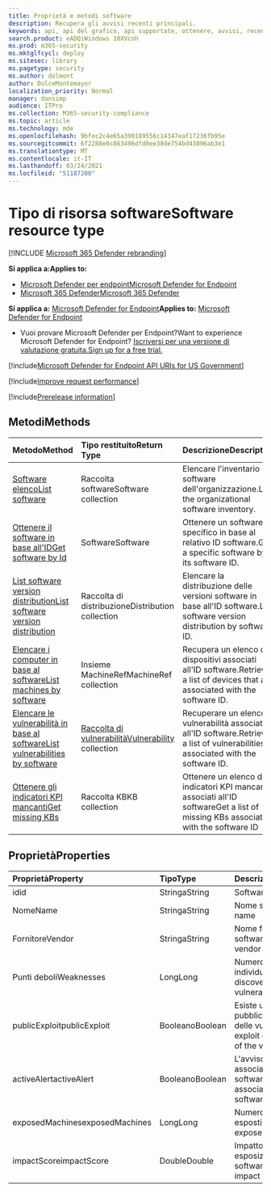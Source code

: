 ```yaml
---
title: Proprietà e metodi software
description: Recupera gli avvisi recenti principali.
keywords: api, api del grafico, api supportate, ottenere, avvisi, recenti
search.product: eADQiWindows 10XVcnh
ms.prod: m365-security
ms.mktglfcycl: deploy
ms.sitesec: library
ms.pagetype: security
ms.author: dolmont
author: DulceMontemayor
localization_priority: Normal
manager: dansimp
audience: ITPro
ms.collection: M365-security-compliance
ms.topic: article
ms.technology: mde
ms.openlocfilehash: 9bfec2c4e65a390189556c14347eaf17236fb95e
ms.sourcegitcommit: 6f2288e0c863496dfd0ee38de754bd43096ab3e1
ms.translationtype: MT
ms.contentlocale: it-IT
ms.lasthandoff: 03/24/2021
ms.locfileid: "51187200"
---
```

# <a name="software-resource-type"></a><span data-ttu-id="61dfa-104">Tipo di risorsa software</span><span class="sxs-lookup"><span data-stu-id="61dfa-104">Software resource type</span></span>

[!INCLUDE [Microsoft 365 Defender rebranding](../../includes/microsoft-defender.md)]

<span data-ttu-id="61dfa-105">**Si applica a:**</span><span class="sxs-lookup"><span data-stu-id="61dfa-105">**Applies to:**</span></span>
- [<span data-ttu-id="61dfa-106">Microsoft Defender per endpoint</span><span class="sxs-lookup"><span data-stu-id="61dfa-106">Microsoft Defender for Endpoint</span></span>](https://go.microsoft.com/fwlink/p/?linkid=2154037)
- [<span data-ttu-id="61dfa-107">Microsoft 365 Defender</span><span class="sxs-lookup"><span data-stu-id="61dfa-107">Microsoft 365 Defender</span></span>](https://go.microsoft.com/fwlink/?linkid=2118804)

<span data-ttu-id="61dfa-108">**Si applica a:** [Microsoft Defender for Endpoint](https://go.microsoft.com/fwlink/?linkid=2154037)</span><span class="sxs-lookup"><span data-stu-id="61dfa-108">**Applies to:** [Microsoft Defender for Endpoint](https://go.microsoft.com/fwlink/?linkid=2154037)</span></span>

- <span data-ttu-id="61dfa-109">Vuoi provare Microsoft Defender per Endpoint?</span><span class="sxs-lookup"><span data-stu-id="61dfa-109">Want to experience Microsoft Defender for Endpoint?</span></span> [<span data-ttu-id="61dfa-110">Iscriversi per una versione di valutazione gratuita.</span><span class="sxs-lookup"><span data-stu-id="61dfa-110">Sign up for a free trial.</span></span>](https://www.microsoft.com/microsoft-365/windows/microsoft-defender-atp?ocid=docs-wdatp-exposedapis-abovefoldlink)

[!include[Microsoft Defender for Endpoint API URIs for US Government](../../includes/microsoft-defender-api-usgov.md)]

[!include[Improve request performance](../../includes/improve-request-performance.md)]


[!include[Prerelease information](../../includes/prerelease.md)]

## <a name="methods"></a><span data-ttu-id="61dfa-111">Metodi</span><span class="sxs-lookup"><span data-stu-id="61dfa-111">Methods</span></span>

<span data-ttu-id="61dfa-112">Metodo</span><span class="sxs-lookup"><span data-stu-id="61dfa-112">Method</span></span> |<span data-ttu-id="61dfa-113">Tipo restituito</span><span class="sxs-lookup"><span data-stu-id="61dfa-113">Return Type</span></span> |<span data-ttu-id="61dfa-114">Descrizione</span><span class="sxs-lookup"><span data-stu-id="61dfa-114">Description</span></span>
:---|:---|:---
[<span data-ttu-id="61dfa-115">Software elenco</span><span class="sxs-lookup"><span data-stu-id="61dfa-115">List software</span></span>](get-software.md) | <span data-ttu-id="61dfa-116">Raccolta software</span><span class="sxs-lookup"><span data-stu-id="61dfa-116">Software collection</span></span> | <span data-ttu-id="61dfa-117">Elencare l'inventario software dell'organizzazione.</span><span class="sxs-lookup"><span data-stu-id="61dfa-117">List the organizational software inventory.</span></span>
[<span data-ttu-id="61dfa-118">Ottenere il software in base all'ID</span><span class="sxs-lookup"><span data-stu-id="61dfa-118">Get software by Id</span></span>](get-software-by-id.md) | <span data-ttu-id="61dfa-119">Software</span><span class="sxs-lookup"><span data-stu-id="61dfa-119">Software</span></span> | <span data-ttu-id="61dfa-120">Ottenere un software specifico in base al relativo ID software.</span><span class="sxs-lookup"><span data-stu-id="61dfa-120">Get a specific software by its software ID.</span></span>
[<span data-ttu-id="61dfa-121">List software version distribution</span><span class="sxs-lookup"><span data-stu-id="61dfa-121">List software version distribution</span></span>](get-software-ver-distribution.md)| <span data-ttu-id="61dfa-122">Raccolta di distribuzione</span><span class="sxs-lookup"><span data-stu-id="61dfa-122">Distribution collection</span></span> | <span data-ttu-id="61dfa-123">Elencare la distribuzione delle versioni software in base all'ID software.</span><span class="sxs-lookup"><span data-stu-id="61dfa-123">List software version distribution by software ID.</span></span>
[<span data-ttu-id="61dfa-124">Elencare i computer in base al software</span><span class="sxs-lookup"><span data-stu-id="61dfa-124">List machines by software</span></span>](get-machines-by-software.md)| <span data-ttu-id="61dfa-125">Insieme MachineRef</span><span class="sxs-lookup"><span data-stu-id="61dfa-125">MachineRef collection</span></span> | <span data-ttu-id="61dfa-126">Recupera un elenco di dispositivi associati all'ID software.</span><span class="sxs-lookup"><span data-stu-id="61dfa-126">Retrieve a list of devices that are associated with the software ID.</span></span>
[<span data-ttu-id="61dfa-127">Elencare le vulnerabilità in base al software</span><span class="sxs-lookup"><span data-stu-id="61dfa-127">List vulnerabilities by software</span></span>](get-vuln-by-software.md) | <span data-ttu-id="61dfa-128">[Raccolta di vulnerabilità](vulnerability.md)</span><span class="sxs-lookup"><span data-stu-id="61dfa-128">[Vulnerability](vulnerability.md) collection</span></span> | <span data-ttu-id="61dfa-129">Recuperare un elenco di vulnerabilità associate all'ID software.</span><span class="sxs-lookup"><span data-stu-id="61dfa-129">Retrieve a list of vulnerabilities associated with the software ID.</span></span>
[<span data-ttu-id="61dfa-130">Ottenere gli indicatori KPI mancanti</span><span class="sxs-lookup"><span data-stu-id="61dfa-130">Get missing KBs</span></span>](get-missing-kbs-software.md) | <span data-ttu-id="61dfa-131">Raccolta KB</span><span class="sxs-lookup"><span data-stu-id="61dfa-131">KB collection</span></span> | <span data-ttu-id="61dfa-132">Ottenere un elenco di indicatori KPI mancanti associati all'ID software</span><span class="sxs-lookup"><span data-stu-id="61dfa-132">Get a list of missing KBs associated with the software ID</span></span>

## <a name="properties"></a><span data-ttu-id="61dfa-133">Proprietà</span><span class="sxs-lookup"><span data-stu-id="61dfa-133">Properties</span></span>

<span data-ttu-id="61dfa-134">Proprietà</span><span class="sxs-lookup"><span data-stu-id="61dfa-134">Property</span></span> |   <span data-ttu-id="61dfa-135">Tipo</span><span class="sxs-lookup"><span data-stu-id="61dfa-135">Type</span></span>   |   <span data-ttu-id="61dfa-136">Descrizione</span><span class="sxs-lookup"><span data-stu-id="61dfa-136">Description</span></span>
:---|:---|:---
<span data-ttu-id="61dfa-137">id</span><span class="sxs-lookup"><span data-stu-id="61dfa-137">id</span></span> | <span data-ttu-id="61dfa-138">Stringa</span><span class="sxs-lookup"><span data-stu-id="61dfa-138">String</span></span> | <span data-ttu-id="61dfa-139">Software ID</span><span class="sxs-lookup"><span data-stu-id="61dfa-139">Software ID</span></span>
<span data-ttu-id="61dfa-140">Nome</span><span class="sxs-lookup"><span data-stu-id="61dfa-140">Name</span></span> | <span data-ttu-id="61dfa-141">Stringa</span><span class="sxs-lookup"><span data-stu-id="61dfa-141">String</span></span> | <span data-ttu-id="61dfa-142">Nome software</span><span class="sxs-lookup"><span data-stu-id="61dfa-142">Software name</span></span>
<span data-ttu-id="61dfa-143">Fornitore</span><span class="sxs-lookup"><span data-stu-id="61dfa-143">Vendor</span></span> | <span data-ttu-id="61dfa-144">Stringa</span><span class="sxs-lookup"><span data-stu-id="61dfa-144">String</span></span> | <span data-ttu-id="61dfa-145">Nome fornitore software</span><span class="sxs-lookup"><span data-stu-id="61dfa-145">Software vendor name</span></span>
<span data-ttu-id="61dfa-146">Punti deboli</span><span class="sxs-lookup"><span data-stu-id="61dfa-146">Weaknesses</span></span> | <span data-ttu-id="61dfa-147">Long</span><span class="sxs-lookup"><span data-stu-id="61dfa-147">Long</span></span> | <span data-ttu-id="61dfa-148">Numero di vulnerabilità individuate</span><span class="sxs-lookup"><span data-stu-id="61dfa-148">Number of discovered vulnerabilities</span></span>
<span data-ttu-id="61dfa-149">publicExploit</span><span class="sxs-lookup"><span data-stu-id="61dfa-149">publicExploit</span></span> | <span data-ttu-id="61dfa-150">Booleano</span><span class="sxs-lookup"><span data-stu-id="61dfa-150">Boolean</span></span> | <span data-ttu-id="61dfa-151">Esiste un exploit pubblico per alcune delle vulnerabilità</span><span class="sxs-lookup"><span data-stu-id="61dfa-151">Public exploit exists for some of the vulnerabilities</span></span>
<span data-ttu-id="61dfa-152">activeAlert</span><span class="sxs-lookup"><span data-stu-id="61dfa-152">activeAlert</span></span> | <span data-ttu-id="61dfa-153">Booleano</span><span class="sxs-lookup"><span data-stu-id="61dfa-153">Boolean</span></span> | <span data-ttu-id="61dfa-154">L'avviso attivo è associato a questo software</span><span class="sxs-lookup"><span data-stu-id="61dfa-154">Active alert is associated with this software</span></span>
<span data-ttu-id="61dfa-155">exposedMachines</span><span class="sxs-lookup"><span data-stu-id="61dfa-155">exposedMachines</span></span> | <span data-ttu-id="61dfa-156">Long</span><span class="sxs-lookup"><span data-stu-id="61dfa-156">Long</span></span> | <span data-ttu-id="61dfa-157">Numero di dispositivi esposti</span><span class="sxs-lookup"><span data-stu-id="61dfa-157">Number of exposed devices</span></span>
<span data-ttu-id="61dfa-158">impactScore</span><span class="sxs-lookup"><span data-stu-id="61dfa-158">impactScore</span></span> | <span data-ttu-id="61dfa-159">Double</span><span class="sxs-lookup"><span data-stu-id="61dfa-159">Double</span></span> | <span data-ttu-id="61dfa-160">Impatto del punteggio di esposizione di questo software</span><span class="sxs-lookup"><span data-stu-id="61dfa-160">Exposure score impact of this software</span></span>

